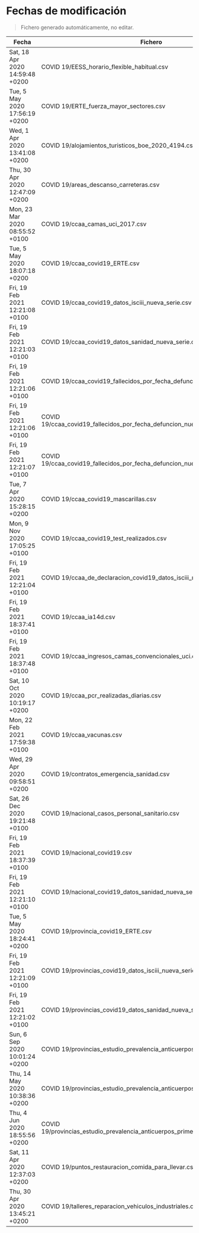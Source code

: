 # Fechas de modificación

> Fichero generado automáticamente, no editar.

| Fecha                           | Fichero                  |
|---------------------------------|--------------------------|
| Sat, 18 Apr 2020 14:59:48 +0200  | COVID 19/EESS_horario_flexible_habitual.csv |
| Tue, 5 May 2020 17:56:19 +0200  | COVID 19/ERTE_fuerza_mayor_sectores.csv |
| Wed, 1 Apr 2020 13:41:08 +0200  | COVID 19/alojamientos_turisticos_boe_2020_4194.csv |
| Thu, 30 Apr 2020 12:47:09 +0200  | COVID 19/areas_descanso_carreteras.csv |
| Mon, 23 Mar 2020 08:55:52 +0100  | COVID 19/ccaa_camas_uci_2017.csv |
| Tue, 5 May 2020 18:07:18 +0200  | COVID 19/ccaa_covid19_ERTE.csv |
| Fri, 19 Feb 2021 12:21:08 +0100  | COVID 19/ccaa_covid19_datos_isciii_nueva_serie.csv |
| Fri, 19 Feb 2021 12:21:03 +0100  | COVID 19/ccaa_covid19_datos_sanidad_nueva_serie.csv |
| Fri, 19 Feb 2021 12:21:06 +0100  | COVID 19/ccaa_covid19_fallecidos_por_fecha_defuncion_nueva_serie.csv |
| Fri, 19 Feb 2021 12:21:06 +0100  | COVID 19/ccaa_covid19_fallecidos_por_fecha_defuncion_nueva_serie_long.csv |
| Fri, 19 Feb 2021 12:21:07 +0100  | COVID 19/ccaa_covid19_fallecidos_por_fecha_defuncion_nueva_serie_original.csv |
| Tue, 7 Apr 2020 15:28:15 +0200  | COVID 19/ccaa_covid19_mascarillas.csv |
| Mon, 9 Nov 2020 17:05:25 +0100  | COVID 19/ccaa_covid19_test_realizados.csv |
| Fri, 19 Feb 2021 12:21:04 +0100  | COVID 19/ccaa_de_declaracion_covid19_datos_isciii_nueva_serie.csv |
| Fri, 19 Feb 2021 18:37:41 +0100  | COVID 19/ccaa_ia14d.csv |
| Fri, 19 Feb 2021 18:37:48 +0100  | COVID 19/ccaa_ingresos_camas_convencionales_uci.csv |
| Sat, 10 Oct 2020 10:19:17 +0200  | COVID 19/ccaa_pcr_realizadas_diarias.csv |
| Mon, 22 Feb 2021 17:59:38 +0100  | COVID 19/ccaa_vacunas.csv |
| Wed, 29 Apr 2020 09:58:51 +0200  | COVID 19/contratos_emergencia_sanidad.csv |
| Sat, 26 Dec 2020 19:21:48 +0100  | COVID 19/nacional_casos_personal_sanitario.csv |
| Fri, 19 Feb 2021 18:37:39 +0100  | COVID 19/nacional_covid19.csv |
| Fri, 19 Feb 2021 12:21:10 +0100  | COVID 19/nacional_covid19_datos_sanidad_nueva_serie_grupos_edad.csv |
| Tue, 5 May 2020 18:24:41 +0200  | COVID 19/provincia_covid19_ERTE.csv |
| Fri, 19 Feb 2021 12:21:09 +0100  | COVID 19/provincias_covid19_datos_isciii_nueva_serie.csv |
| Fri, 19 Feb 2021 12:21:02 +0100  | COVID 19/provincias_covid19_datos_sanidad_nueva_serie.csv |
| Sun, 6 Sep 2020 10:01:24 +0200  | COVID 19/provincias_estudio_prevalencia_anticuerpos_final.csv |
| Thu, 14 May 2020 10:38:36 +0200  | COVID 19/provincias_estudio_prevalencia_anticuerpos_primera_ronda.csv |
| Thu, 4 Jun 2020 18:55:56 +0200  | COVID 19/provincias_estudio_prevalencia_anticuerpos_primera_y_segunda_ronda.csv |
| Sat, 11 Apr 2020 12:37:03 +0200  | COVID 19/puntos_restauracion_comida_para_llevar.csv |
| Thu, 30 Apr 2020 13:45:21 +0200  | COVID 19/talleres_reparacion_vehiculos_industriales.csv |
